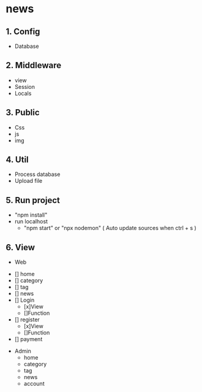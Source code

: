 # news
## 1. Config
 - Database
## 2. Middleware
  - view
  - Session
  - Locals
## 3. Public
  - Css
  - js
  - img
## 4. Util
  - Process database
  - Upload file 
## 5. Run project
  - "npm install"
  - run localhost
    + "npm start" or "npx nodemon" ( Auto update sources when ctrl + s )
## 6. View
  + Web
  - [] home
  - [] category
  - [] tag
  - [] news
  - [] Login
     - [x]View
     - []Function
  - [] register
     - [x]View
     - []Function
  - [] payment
  + Admin
    + home
    + category
    + tag
    + news
    + account

